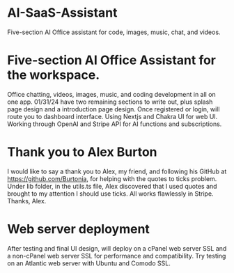 # AI-SaaS-Assistant
 Five-section AI Office assistant for code, images, music, chat, and videos.
 
# Five-section AI Office Assistant for the workspace.

Office chatting, videos, images, music, and coding development in all on one app.
01/31/24 have two remaining sections to write out, plus splash page design and a 
introduction page design. Once registered or login, will route you to dashboard
interface. Using Nextjs and Chakra UI for web UI. Working through OpenAI and Stripe
API for AI functions and subscriptions.

# Thank you to Alex Burton
I would like to say a thank you to Alex, my friend, and following his GitHub at https://github.com/Burtonia, for helping with the quotes to ticks problem. Under lib folder, in the utils.ts file, Alex discovered that I used quotes and brought to my attention I should use ticks. All works flawlessly in Stripe. Thanks, Alex.

# Web server deployment
After testing and final UI design, will deploy on a cPanel web server SSL and a non-cPanel
web server SSL for performance and compatibility. Try testing on an Atlantic web server
with Ubuntu and Comodo SSL.
